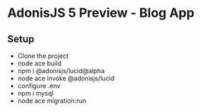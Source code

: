 # AdonisJS 5 Preview - Blog App
## Setup
- Clone the project
- node ace build
- npm i @adonisjs/lucid@alpha
- node ace invoke @adonisjs/lucid
- configure .env
- npm i mysql
- node ace migration:run
